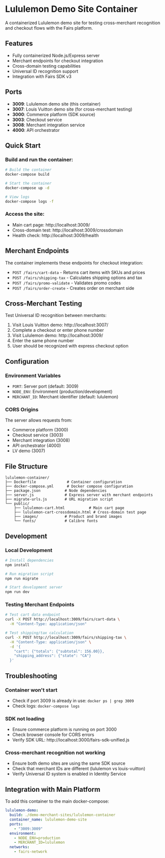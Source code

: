 # Lululemon Demo Site Container

A containerized Lululemon demo site for testing cross-merchant recognition and checkout flows with the Fairs platform.

## Features

- Fully containerized Node.js/Express server
- Merchant endpoints for checkout integration
- Cross-domain testing capabilities
- Universal ID recognition support
- Integration with Fairs SDK v3

## Ports

- **3009**: Lululemon demo site (this container)
- **3007**: Louis Vuitton demo site (for cross-merchant testing)
- **3000**: Commerce platform (SDK source)
- **3003**: Checkout service
- **3008**: Merchant integration service
- **4000**: API orchestrator

## Quick Start

### Build and run the container:

```bash
# Build the container
docker-compose build

# Start the container
docker-compose up -d

# View logs
docker-compose logs -f
```

### Access the site:

- Main cart page: http://localhost:3009/
- Cross-domain test: http://localhost:3009/crossdomain
- Health check: http://localhost:3009/health

## Merchant Endpoints

The container implements these endpoints for checkout integration:

- `POST /fairs/cart-data` - Returns cart items with SKUs and prices
- `POST /fairs/shipping-tax` - Calculates shipping options and tax
- `POST /fairs/promo-validate` - Validates promo codes
- `POST /fairs/order-create` - Creates order on merchant side

## Cross-Merchant Testing

Test Universal ID recognition between merchants:

1. Visit Louis Vuitton demo: http://localhost:3007/
2. Complete a checkout or enter phone number
3. Visit Lululemon demo: http://localhost:3009/
4. Enter the same phone number
5. User should be recognized with express checkout option

## Configuration

### Environment Variables

- `PORT`: Server port (default: 3009)
- `NODE_ENV`: Environment (production/development)
- `MERCHANT_ID`: Merchant identifier (default: lululemon)

### CORS Origins

The server allows requests from:
- Commerce platform (3000)
- Checkout service (3003)
- Merchant integration (3008)
- API orchestrator (4000)
- LV demo (3007)

## File Structure

```
lululemon-container/
├── Dockerfile              # Container configuration
├── docker-compose.yml      # Docker compose configuration
├── package.json           # Node dependencies
├── server.js              # Express server with merchant endpoints
├── migrate-urls.js        # URL migration script
└── public/
    ├── lululemon-cart.html           # Main cart page
    ├── lululemon-cart-crossdomain.html # Cross-domain test page
    ├── images/            # Product and brand images
    └── fonts/             # Calibre fonts
```

## Development

### Local Development

```bash
# Install dependencies
npm install

# Run migration script
npm run migrate

# Start development server
npm run dev
```

### Testing Merchant Endpoints

```bash
# Test cart data endpoint
curl -X POST http://localhost:3009/fairs/cart-data \
  -H "Content-Type: application/json"

# Test shipping/tax calculation
curl -X POST http://localhost:3009/fairs/shipping-tax \
  -H "Content-Type: application/json" \
  -d '{
    "cart": {"totals": {"subtotal": 156.00}},
    "shipping_address": {"state": "CA"}
  }'
```

## Troubleshooting

### Container won't start
- Check if port 3009 is already in use: `docker ps | grep 3009`
- Check logs: `docker-compose logs`

### SDK not loading
- Ensure commerce platform is running on port 3000
- Check browser console for CORS errors
- Verify SDK URL: http://localhost:3000/fairs-sdk-unified.js

### Cross-merchant recognition not working
- Ensure both demo sites are using the same SDK source
- Check that merchant IDs are different (lululemon vs louis-vuitton)
- Verify Universal ID system is enabled in Identity Service

## Integration with Main Platform

To add this container to the main docker-compose:

```yaml
lululemon-demo:
  build: ./demo-merchant-sites/lululemon-container
  container_name: lululemon-demo-site
  ports:
    - "3009:3009"
  environment:
    - NODE_ENV=production
    - MERCHANT_ID=lululemon
  networks:
    - fairs-network
```